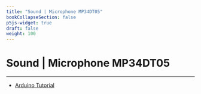 ```yaml
---
title: "Sound | Microphone MP34DT05"
bookCollapseSection: false
p5js-widget: true
draft: false
weight: 100
---
```


# Sound | Microphone MP34DT05

---

- [Arduino Tutorial](https://docs.arduino.cc/tutorials/nano-rp2040-connect/rp2040-microphone-basics)

